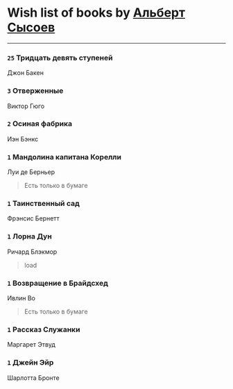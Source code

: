 # Wish list of books by [Альберт Сысоев](http://vk.com/id47446642)
---

### `25` Тридцать девять ступеней
Джон Бакен

### `3` Отверженные
Виктор Гюго

### `2` Осиная фабрика
Иэн Бэнкс

### `1` Мандолина капитана Корелли
Луи де Берньер
> Есть только в бумаге

### `1` Таинственный сад
Фрэнсис Бернетт

### `1` Лорна Дун
Ричард Блэкмор
> load

### `1` Возвращение в Брайдсхед
Ивлин Во
> Есть только в бумаге

### `1` Рассказ Служанки
Маргарет Этвуд

### `1` Джейн Эйр
Шарлотта Бронте

